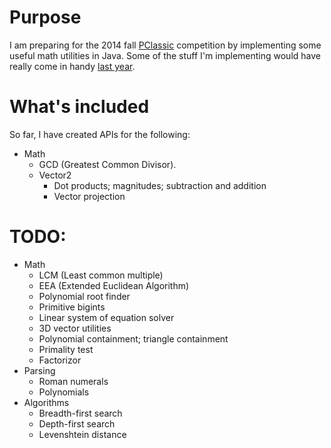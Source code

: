 # Purpose

I am preparing for the 2014 fall [PClassic](http://pclassic.org) competition by implementing some useful math utilities in Java. Some of the stuff I'm implementing would have really come in handy [last year](https://github.com/unixpickle/PClassic-2013f).

# What's included

So far, I have created APIs for the following:

 * Math
   * GCD (Greatest Common Divisor).
   * Vector2
     * Dot products; magnitudes; subtraction and addition
     * Vector projection

# TODO:

 * Math
   * LCM (Least common multiple)
   * EEA (Extended Euclidean Algorithm)
   * Polynomial root finder
   * Primitive bigints
   * Linear system of equation solver
   * 3D vector utilities
   * Polynomial containment; triangle containment
   * Primality test
   * Factorizor
 * Parsing
   * Roman numerals
   * Polynomials
 * Algorithms
   * Breadth-first search
   * Depth-first search
   * Levenshtein distance
